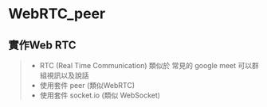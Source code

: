 # WebRTC_peer
## 實作Web RTC


> - RTC (Real Time Communication) 類似於 常見的 google meet 可以群組視訊以及說話
> - 使用套件 peer (類似WebRTC)
> - 使用套件 socket.io (類似 WebSocket)
